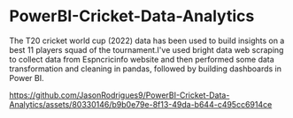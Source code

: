 # PowerBI-Cricket-Data-Analytics
The T20 cricket world cup (2022) data has been used to build insights on a best 11 players squad of the tournament.I've used bright data web scraping to collect data from Espncricinfo website and then performed some data transformation and cleaning in pandas, followed by building dashboards in Power BI.


https://github.com/JasonRodrigues9/PowerBI-Cricket-Data-Analytics/assets/80330146/b9b0e79e-8f13-49da-b644-c495cc6914ce



